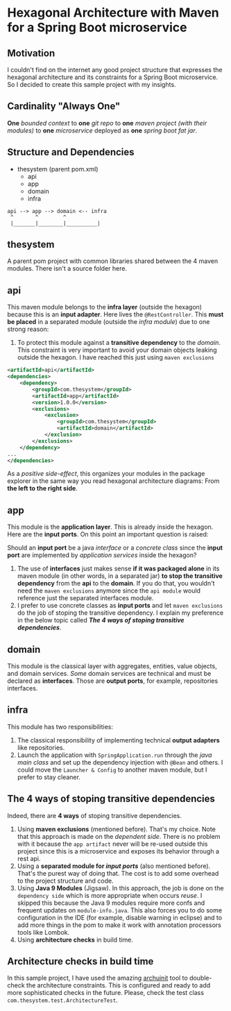 # Hexagonal Architecture with Maven for a Spring Boot microservice

## Motivation

I couldn't find on the internet any good project structure that expresses the hexagonal architecture and its constraints for a Spring Boot microservice. So I decided to create this sample project with my insights.

## Cardinality "Always One"

**One** *bounded context* to **one** *git repo* to **one** *maven project (with their modules)* to **one** *microservice* deployed as **one** *spring boot fat jar*.

## Structure and Dependencies

* thesystem (parent pom.xml)
  * api
  * app
  * domain
  * infra

```
api --> app --> domain <-- infra
 ^       ^        ^
 |_______|________|__________|
```


## thesystem

A parent pom project with common libraries shared between the 4 maven modules. There isn't a source folder here.

## api

This maven module belongs to the **infra layer** (outside the hexagon) because this is an **input adapter**. Here lives the `@RestController`. This **must be placed** in a separated module (outside the *infra module*) due to one strong reason:

1. To protect this module against a **transitive dependency** to the *domain*. This constraint is very important to avoid your domain objects leaking outside the hexagon. I have reached this just using `maven exclusions`

``` xml
<artifactId>api</artifactId>
<dependencies>
    <dependency>
        <groupId>com.thesystem</groupId>
        <artifactId>app</artifactId>
        <version>1.0.0</version>
        <exclusions>
            <exclusion>
                <groupId>com.thesystem</groupId>
                <artifactId>domain</artifactId>
            </exclusion>
        </exclusions>
    </dependency>
...
</dependencies>
```

As a *positive side-effect*, this organizes your modules in the package explorer in the same way you read hexagonal architecture diagrams: From **the left to the right side**.

## app
This module is the **application layer**. This is already inside the hexagon. Here are the **input ports**. On this point an important question is raised:

Should an **input port** be a java *interface* or a *concrete class* since the **input port** are implemented by *application services* inside the hexagon?

1. The use of **interfaces** just makes sense **if it was packaged alone** in its maven module (in other words, in a separated jar) **to stop the transitive dependency** from the **api** to the **domain**. If you do that, you wouldn't need the `maven exclusions` anymore since the `api module` would reference just the separated interfaces module.
2. I prefer to use concrete classes as **input ports** and let `maven exclusions` do the job of stoping the transitive dependency. I explain my preference in the below topic called ***The 4 ways of stoping transitive dependencies***.

## domain
This module is the classical layer with aggregates, entities, value objects, and domain services. *Some* domain services are technical and must be declared as **interfaces**. Those are **output ports**, for example, repositories interfaces.

## infra
This module has two responsibilities:

1. The classical responsibility of implementing technical **output adapters** like repositories.
2. Launch the application with `SpringApplication.run` through the *java main class* and set up the dependency injection with `@Bean` and others. I could move the `Launcher & Config` to another maven module, but I prefer to stay cleaner.

## The 4 ways of stoping transitive dependencies

Indeed, there are **4 ways** of stoping transitive dependencies. 

1. Using **maven exclusions** (mentioned before). That's my choice. Note that this approach is made on the *dependent side*. There is no problem with it because the `app artifact` never will be re-used outside this project since this is a microservice and exposes its behavior through a rest api.
2. Using a **separated module for *input ports*** (also mentioned before). That's the purest way of doing that. The cost is to add some overhead to the project structure and code.
3. Using **Java 9 Modules** (Jigsaw). In this approach, the job is done on the `dependency side` which is more appropriate when occurs *reuse*. I skipped this because the Java 9 modules require more confs and frequent updates on `module-info.java`. This also forces you to do some configuration in the IDE (for example, disable warning in eclipse) and to add more things in the pom to make it work with annotation processors tools like Lombok. 
4. Using **architecture checks** in build time.

## Architecture checks in build time

In this sample project, I have used the amazing [archuinit](https://archunit.org) tool to double-check the architecture constraints. This is configured and ready to add more sophisticated checks in the future. Please, check the test class `com.thesystem.test.ArchitectureTest`.